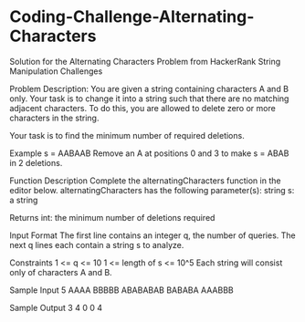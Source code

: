 # Coding-Challenge-Alternating-Characters
Solution for the Alternating Characters Problem from HackerRank String Manipulation Challenges

Problem Description:
You are given a string containing characters A and B only. Your task is to change it into a string such that there are no matching adjacent characters. To do this, you are allowed to delete zero or more characters in the string.

Your task is to find the minimum number of required deletions.

Example
s = AABAAB
Remove an A at positions 0 and 3 to make s = ABAB in 2 deletions.

Function Description
Complete the alternatingCharacters function in the editor below.
alternatingCharacters has the following parameter(s):
string s: a string

Returns
int: the minimum number of deletions required

Input Format
The first line contains an integer q, the number of queries.
The next q lines each contain a string s to analyze.

Constraints
1 <= q <= 10
1 <= length of s <= 10^5
Each string  will consist only of characters A and B.

Sample Input
5
AAAA
BBBBB
ABABABAB
BABABA
AAABBB

Sample Output
3
4
0
0
4
